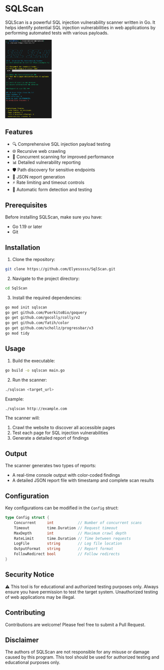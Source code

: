 # SQLScan

SQLScan is a powerful SQL injection vulnerability scanner written in Go. It helps identify potential SQL injection vulnerabilities in web applications by performing automated tests with various payloads.


<img src="sqlscan.png" alt="Aperçu de SQLScan" width="30%"/>


## Features

- 🔍 Comprehensive SQL injection payload testing
- 🌐 Recursive web crawling
- 🚀 Concurrent scanning for improved performance
- 📊 Detailed vulnerability reporting
- 🛡️ Path discovery for sensitive endpoints
- 📝 JSON report generation
- ⚡ Rate limiting and timeout controls
- 🔄 Automatic form detection and testing

## Prerequisites

Before installing SQLScan, make sure you have:

- Go 1.19 or later
- Git

## Installation

1. Clone the repository:
```bash
git clone https://github.com/Elyesssss/SqlScan.git
```

2. Navigate to the project directory:
```bash
cd SqlScan
```

3. Install the required dependencies:
```bash
go mod init sqlscan
go get github.com/PuerkitoBio/goquery
go get github.com/gocolly/colly/v2
go get github.com/fatih/color
go get github.com/schollz/progressbar/v3
go mod tidy
```

## Usage

1. Build the executable:
```bash
go build -o sqlscan main.go
```

2. Run the scanner:
```bash
./sqlscan <target_url>
```

Example:
```bash
./sqlscan http://example.com
```

The scanner will:
1. Crawl the website to discover all accessible pages
2. Test each page for SQL injection vulnerabilities
3. Generate a detailed report of findings

## Output

The scanner generates two types of reports:
- A real-time console output with color-coded findings
- A detailed JSON report file with timestamp and complete scan results

## Configuration

Key configurations can be modified in the `Config` struct:

```go
type Config struct {
    Concurrent     int           // Number of concurrent scans
    Timeout        time.Duration // Request timeout
    MaxDepth       int           // Maximum crawl depth
    RateLimit      time.Duration // Time between requests
    LogFile        string        // Log file location
    OutputFormat   string        // Report format
    FollowRedirect bool          // Follow redirects
}
```

## Security Notice

⚠️ This tool is for educational and authorized testing purposes only. Always ensure you have permission to test the target system. Unauthorized testing of web applications may be illegal.

## Contributing

Contributions are welcome! Please feel free to submit a Pull Request.

## Disclaimer

The authors of SQLScan are not responsible for any misuse or damage caused by this program. This tool should be used for authorized testing and educational purposes only.
